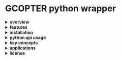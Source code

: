 # GCOPTER python wrapper

<details>
<summary><strong>overview</strong></summary>

`drone-pathgen` is a lightweight python wrapper around **gcopter** – a state-of-the-art trajectory optimizer for multicopters. it lets you generate smooth, collision-free drone paths directly from python while keeping the heavy number-crunching in c++.

</details>

<details>
<summary><strong>features</strong></summary>

- smart path planning that avoids obstacles and respects real drone physics
- voxel-map support for arbitrary 3d environments
- smooth, jerk-limited trajectories within safe-flight-corridors (sfc)
- built-in optimization for time, energy and feasibility
- numpy-friendly api – results come back as plain ndarrays
- optional open3d visualization extras

</details>

<details>
<summary><strong>installation</strong></summary>

prerequisites – make sure **ompl**, **eigen3** and **boost** are available on your system.

```fish
# macos (homebrew)
brew install ompl eigen boost

# ubuntu / debian
sudo apt-get update
sudo apt-get install libompl-dev libeigen3-dev libboost-all-dev
```

install the library (core only):

```fish
uv add git+https://github.com/u-k-g/drone-pathgen.git
```

install with visualization support (adds open3d):

```fish
uv add "git+https://github.com/u-k-g/drone-pathgen.git[viz]"
```

supported python versions:

- core functionality: 3.8 → 3.13
- with visualization: 3.8 → 3.12 (open3d limitation)

</details>

<details>
<summary><strong>python api usage</strong></summary>

see the examples folder for complete working demos:

- [`examples/basic_pathgen.py`](examples/basic_pathgen.py) - core trajectory planning workflow
- [`examples/visualization.py`](examples/visualization.py) - 3d visualization with open3d

basic workflow:
```python
import gcopter_cpp as gc
api = gc.GCopterAPI()
api.configure_map(map_size, origin, voxel_scale, obstacles, dilation_radius)
api.set_endpoints(start_pos, goal_pos)
success = api.run_inference(...)
```

</details>

<details>
<summary><strong>key concepts</strong></summary>

- **voxel map** – 3d occupancy grid representing obstacles
- **safe-flight-corridor (sfc)** – chain of convex polytopes that guarantee clearance
- **trajectory optimisation** – polynomial path refined to satisfy dynamics & safety

</details>

<details>
<summary><strong>applications</strong></summary>

- autonomous delivery
- search & rescue navigation
- infrastructure inspection
- simulation & research prototypes
- indoor warehouse flight planning

</details>

<details>
<summary><strong>license</strong></summary>

released under the mit license – see `license` file for details.

</details>

